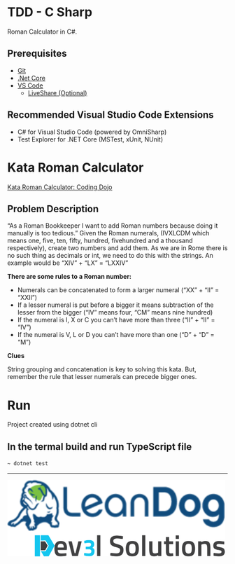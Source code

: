 # TDD - C Sharp

Roman Calculator in C#.

## Prerequisites

- [Git](https://github.com/)
- [.Net Core](https://dotnet.microsoft.com/en-us/download/)
- [VS Code](https://code.visualstudio.com/)
  - [LiveShare (Optional)](https://code.visualstudio.com/learn/collaboration/live-share)

## Recommended Visual Studio Code Extensions

- C# for Visual Studio Code (powered by OmniSharp)
- Test Explorer for .NET Core (MSTest, xUnit, NUnit)


# Kata Roman Calculator

[Kata Roman Calculator: Coding Dojo](https://codingdojo.org/kata/RomanCalculator/)

## Problem Description

“As a Roman Bookkeeper I want to add Roman numbers because doing it manually is too tedious.” Given the Roman numerals, (IVXLCDM which means one, five, ten, fifty, hundred, fivehundred and a thousand respectively), create two numbers and add them. As we are in Rome there is no such thing as decimals or int, we need to do this with the strings. An example would be “XIV” + “LX” = “LXXIV”

**There are some rules to a Roman number:**

- Numerals can be concatenated to form a larger numeral (“XX” + “II” = “XXII”)
- If a lesser numeral is put before a bigger it means subtraction of the lesser from the bigger (“IV” means four, “CM” means nine hundred)
- If the numeral is I, X or C you can’t have more than three (“II” + “II” = “IV”)
- If the numeral is V, L or D you can’t have more than one (“D” + “D” = “M”)

**Clues**

String grouping and concatenation is key to solving this kata. But, remember the rule that lesser numerals can precede bigger ones.


# Run

Project created using dotnet cli

## In the termal build and run TypeScript file

```bash
~ dotnet test
```

---

![](/assets/dev3l-solutions-logo-lean-dog.png)
